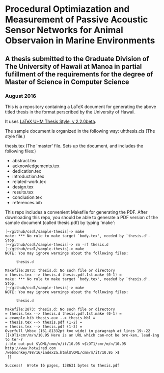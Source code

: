 # Procedural Optimiazation and Measurement of Passive Acoustic Sensor Networks for Animal Observaion in Marine Environments
## A thesis submitted to the Graduate Division of The University of Hawaii at Manoa in partial fufillment of the requirements for the degree of Master of Science in Computer Science
### August 2016

This is a repository containing a LaTeX document for generating the above titled thesis in the format perscribed by the University of Hawaii.

It uses  [LaTeX UHM Thesis Style, v 2.2.0beta](https://github.com/rbrewer/latex-uhm-thesis/releases/tag/v2.2.0beta).

The sample document is organized in the following way:
uhthesis.cls  (The style file.)

thesis.tex    (The 'master' file.   Sets up the document, and includes the following files:)

* abstract.tex
* acknowledgements.tex
* dedication.tex
* introduction.tex
* related-work.tex
* design.tex
* results.tex
* conclusion.tex
* references.bib

This repo includes a convenient Makefile for generating the PDF.  After downloading this repo, you should be able to generate a PDF version of the sample document (called thesis.pdf) by typing 'make':

```
[~/github/csdl/sample-thesis]-> make
make: *** No rule to make target `body.tex', needed by `thesis.d'.  Stop.
[~/github/csdl/sample-thesis]-> rm -rf thesis.d
[~/github/csdl/sample-thesis]-> make
NOTE: You may ignore warnings about the following files:

     thesis.d

Makefile:2873: thesis.d: No such file or directory
= thesis.tex --> thesis.d thesis.pdf.1st.make (0-1) =
make: *** No rule to make target `body.tex', needed by `thesis.d'.  Stop.
[~/github/csdl/sample-thesis]-> make
NOTE: You may ignore warnings about the following files:

     thesis.d

Makefile:2873: thesis.d: No such file or directory
= thesis.tex --> thesis.d thesis.pdf.1st.make (0-1) =
= example.bib thesis.aux --> thesis.bbl =
= thesis.tex --> thesis.pdf (1-2) =
= thesis.tex --> thesis.pdf (1-3) =
Overfull \hbox (161.81332pt too wide) in paragraph at lines 19--22
[]\OT1/cmr/m/n/10.95 Here is an URL which can-not be bro-ken, lead-ing to ter-r
i-ble out-put $\OML/cmm/m/it/10.95 <$\OT1/cmr/m/n/10.95 http://www.hotwired.com
/webmonkey/98/16/index2a.html$\OML/cmm/m/it/10.95 >$ 
 []

Success!  Wrote 16 pages, 138631 bytes to thesis.pdf
```
